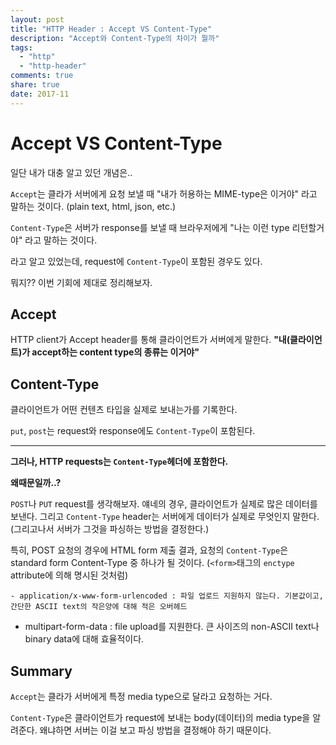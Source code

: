 ```yaml
---
layout: post
title: "HTTP Header : Accept VS Content-Type"
description: "Accept와 Content-Type의 차이가 뭘까"
tags:
  - "http"
  - "http-header"
comments: true
share: true
date: 2017-11
---
```


# Accept VS Content-Type

일단 내가 대충 알고 있던 개념은..

`Accept`는 클라가 서버에게 요청 보낼 때  "내가 허용하는 MIME-type은 이거야" 라고 말하는 것이다. (plain text, html, json, etc.)

`Content-Type`은 서버가 response를 보낼 때 브라우저에게 "나는 이런 type 리턴할거야" 라고 말하는 것이다.

라고 알고 있었는데, request에 `Content-Type`이 포함된 경우도 있다.

뭐지?? 이번 기회에 제대로 정리해보자.

## Accept

HTTP client가 Accept header를 통해 클라이언트가 서버에게 말한다.
**"내(클라이언트)가 accept하는 content type의 종류는 이거야"**

## Content-Type

클라이언트가 어떤 컨텐츠 타입을 실제로 보내는가를 기록한다.

`put`, `post`는 request와 response에도 `Content-Type`이 포함된다.

---

**그러나, HTTP requests는 `Content-Type`헤더에 포함한다.**

**왜때문일까..?**

`POST`나 `PUT` request를 생각해보자. 얘네의 경우, 클라이언트가 실제로 많은 데이터를 보낸다. 그리고 `Content-Type` header는 서버에게 데이터가 실제로 무엇인지 말한다. (그리고나서 서버가 그것을 파싱하는 방법을 결정한다.)

특히, POST 요청의 경우에 HTML form 제출 결과, 요청의 `Content-Type`은 standard form Content-Type 중 하나가 될 것이다. (`<form>`태그의 `enctype` attribute에 의해 명시된 것처럼)

	- application/x-www-form-urlencoded : 파일 업로드 지원하지 않는다. 기본값이고, 간단한 ASCII text의 작은양에 대해 적은 오버헤드
  - multipart-form-data : file upload를 지원한다. 큰 사이즈의 non-ASCII text나 binary data에 대해 효율적이다.


## Summary

`Accept`는 클라가 서버에게 특정 media type으로 달라고 요청하는 거다.

`Content-Type`은 클라이언트가 request에 보내는 body(데이터)의 media type을 알려준다. 왜냐하면 서버는 이걸 보고 파싱 방법을 결정해야 하기 때문이다.
